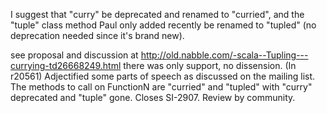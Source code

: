 I suggest that "curry" be deprecated and renamed to "curried", and 
the "tuple" class method Paul only added recently be renamed to 
"tupled" (no deprecation needed since it's brand new). 

see proposal and discussion at
http://old.nabble.com/-scala--Tupling---currying-td26668249.html
there was only support, no dissension.
(In r20561) Adjectified some parts of speech as discussed on the mailing
list.  The methods to call on FunctionN are "curried" and
"tupled" with "curry" deprecated and "tuple" gone.  Closes SI-2907.
Review by community.
